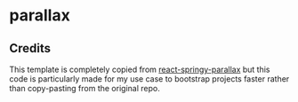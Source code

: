 # parallax

## Credits

This template is completely copied from [react-springy-parallax](https://github.com/drcmda/react-springy-parallax) but this code is particularly made for my use case to bootstrap projects faster rather than copy-pasting from the original repo.